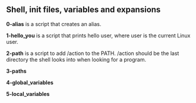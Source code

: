 <h2>Shell, init files, variables and expansions</h2>
<p><b>0-alias</b> is a script that creates an alias.</p>
<p><b>1-hello_you</b> is a script that prints hello user, where user is the current Linux user.</p>
<p><b>2-path</b> is a script to add /action to the PATH. /action should be the last directory the shell looks into when looking for a program.</p>
<p><b>3-paths</b></p>
<p><b>4-global_variables</b></p>
<p><b>5-local_variables</b></p>
<p><b></b></p>
<p><b></b></p>
<p><b></b></p>
<p><b></b></p>
<p><b></b></p>
<p><b></b></p>
<p><b></b></p>
<p><b></b></p>
<p><b></b></p>
<p><b></b></p>
<p><b></b></p>
